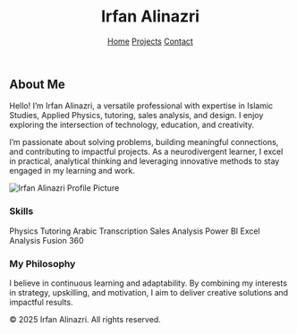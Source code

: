 
<html lang="en">
  <head>
    <meta charset="UTF-8" />
    <meta name="viewport" content="width=device-width, initial-scale=1.0" />
    <title>About Me - Irfan Alinazri</title>
    <script src="https://cdn.tailwindcss.com"></script>
  </head>
  <body class="bg-gray-50 font-sans leading-normal tracking-normal">
    <header class="bg-gray-800 text-white py-4">
      <div class="container mx-auto px-6 flex justify-between items-center">
        <h1 class="text-2xl font-bold">Irfan Alinazri</h1>
        <nav>
          <a href="index.html" class="text-white hover:text-gray-300 px-3">Home</a>
          <a href="projects.html" class="text-white hover:text-gray-300 px-3">Projects</a>
          <a href="contact.html" class="text-white hover:text-gray-300 px-3">Contact</a>
        </nav>
      </div>
    </header>

<section class="container mx-auto px-6 py-10">
      <h2 class="text-4xl font-bold text-gray-800 mb-6">About Me</h2>
      <div class="grid grid-cols-1 md:grid-cols-2 gap-6">
        <div>
          <p class="text-gray-700 text-lg mb-4">
            Hello! I’m Irfan Alinazri, a versatile professional with expertise in Islamic Studies, Applied Physics, tutoring, sales analysis, and design. I enjoy exploring the intersection of technology, education, and creativity.
          </p>
          <p class="text-gray-700 text-lg mb-4">
            I’m passionate about solving problems, building meaningful connections, and contributing to impactful projects. As a neurodivergent learner, I excel in practical, analytical thinking and leveraging innovative methods to stay engaged in my learning and work.
          </p>
        </div>
        <div>
          <img
            src="https://via.placeholder.com/400x300"
            alt="Irfan Alinazri Profile Picture"
            class="rounded-lg shadow-lg"
          />
        </div>
      </div>
    </section>

  <section class="bg-gray-100 py-10">
      <div class="container mx-auto px-6">
        <h3 class="text-3xl font-bold text-gray-800 mb-4">Skills</h3>
        <div class="grid grid-cols-2 md:grid-cols-3 gap-4">
          <span class="bg-white p-4 rounded shadow">Physics Tutoring</span>
          <span class="bg-white p-4 rounded shadow">Arabic Transcription</span>
          <span class="bg-white p-4 rounded shadow">Sales Analysis</span>
          <span class="bg-white p-4 rounded shadow">Power BI</span>
          <span class="bg-white p-4 rounded shadow">Excel Analysis</span>
          <span class="bg-white p-4 rounded shadow">Fusion 360</span>
        </div>
      </div>
    </section>

   <section class="py-10">
      <div class="container mx-auto px-6">
        <h3 class="text-3xl font-bold text-gray-800 mb-4">My Philosophy</h3>
        <p class="text-gray-700 text-lg">
          I believe in continuous learning and adaptability. By combining my interests in strategy, upskilling, and motivation, I aim to deliver creative solutions and impactful results.
        </p>
      </div>
    </section>

  <footer class="bg-gray-800 text-white py-6">
      <div class="container mx-auto px-6 text-center">
        <p>&copy; 2025 Irfan Alinazri. All rights reserved.</p>
      </div>
    </footer>
  </body>
</html>
